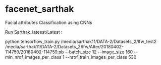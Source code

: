 # facenet_sarthak
Facial attributes Classification using CNNs


Run Sarthak_lateest/Latest :

python tensorflow_train.py /media/sarthak11/DATA-2/Datasets_2/lfw_test2 /media/sarthak11/DATA-2/Datasets_2/lfw/Alter/20180402-114759/20180402-114759.pb --batch_size 12 --image_size 160 --min_nrof_images_per_class 1 --nrof_train_images_per_class 530

